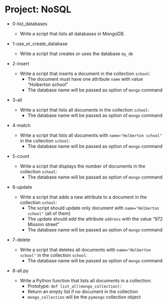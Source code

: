 # Project: NoSQL

*   0-list_databases
    - Write a script that lists all databases in MongoDB.

*   1-use_or_create_database
    - Write a script that creates or uses the database `my_db`

*   2-insert
    - Write a script that inserts a document in the collection `school`:
      - The document must have one attribute `name` with value “Holberton school”
      - The database name will be passed as option of `mongo` command

*   3-all
    - Write a script that lists all documents in the collection `school`:
      - The database name will be passed as option of `mongo` command

*   4-match
    - Write a script that lists all documents with `name="Holberton school"` in the collection `school`:
      - The database name will be passed as option of `mongo` command

*   5-count
    - Write a script that displays the number of documents in the collection `school`:
      - The database name will be passed as option of `mongo` command

*   6-update
    - Write a script that adds a new attribute to a document in the collection `school`:
      - The script should update only document with `name="Holberton school"` (all of them)
      - The update should add the attribute `address` with the value “972 Mission street”
      - The database name will be passed as option of `mongo` command

*   7-delete
    - Write a script that deletes all documents with `name="Holberton school"` in the collection `school`:
      - The database name will be passed as option of `mongo` command

*   8-all.py
    - Write a Python function that lists all documents in a collection:
      - Prototype: `def list_all(mongo_collection):`
      - Return an empty list if no document in the collection
      - `mongo_collection` will be the `pymongo` collection object
